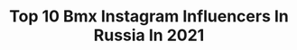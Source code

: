 ---
title: Top 10 Bmx Instagram Influencers In Russia In 2021
description: >-
  Find top bmx Instagram influencers in Russia in 2021. Most popular hashtags: #bmx #bmxlife #bmxrussia #bmxfamily.
platform: Instagram
hits: 84
text_top: Identify the most popular Instagram influencers on inBeat.
text_bottom: Our search engine aggregates 84 Instagram influencers like this in Russia for you to connect with.
profiles:
  - username: "tigripoops"
    fullname: >-
      🐯TIGER🐾
    bio: >-
      🌎RUSSIA,MOSCOW 🔥BMX RIDER 🎥VIDEO/CLIPS 🧨YOUTUBE КАНАЛ👇🏾
    location: "Russia"
    followers: 19620
    engagement: 3416
    commentsToLikes: 0.103031
    id: ck6ueen1tqgz80j712u8txgd5
    verified: false
    hashtags: "#bmx"
  - username: "alex_lagutkina"
    fullname: >-
      Sasha Lagutkina 🇷🇺
    bio: >-
      🇷🇺 St. Petersburg,Russia↔️Skopje,Mk 🇲🇰 💗BMX rider👑 💗SPBU Faculty of law🏛 💗Partnership: DM me🧸 💗@4130_shop @darebmx⚙️ 🐰Bad ideas make best memories🐾
    location: "Russia"
    followers: 12127
    engagement: 1291
    commentsToLikes: 0.021800
    id: ck5zwbwqm5urx0i14hntyfzat
    verified: false
    hashtags: "#saintpetersburg, #bmx, #bmxforlife, #instabmx"
  - username: "olya_bmx"
    fullname: >-
      Olga Farfutdinova 🇷🇺
    bio: >-
      🚲 BMX rider✈️🌏 ⚙️ @alienationbmx @khe_bikes🚴🏼‍♀️ 💌 Partnership - DM or mail💵
    location: "Russia"
    followers: 38925
    engagement: 934
    commentsToLikes: 0.010306
    id: ck5q3ksnal7uf0i11sj9oeyok
    verified: false
    hashtags: "#bmxrussia, #bmxfamily, #ridebmx, #bmxstreet"
  - username: "roman_khayrutdinov"
    fullname: >-
      ROMAN KHAYRUTDINOV⚡️BMX
    bio: >-
      Russian national team BMX athlete 🇷🇺 With bike around the world🌴 @gorillaenergy @Raenshop @skills_wear ❤️My girl @elizabethlizardbmx 🚴🏼 📽My channel
    location: "Russia"
    followers: 43114
    engagement: 629
    commentsToLikes: 0.009598
    id: ck5q6tqkays6d0i11xibzwaqs
    verified: false
    hashtags: "#bmxfreestyle, #bmxbike, #estonia, #bmxlove"
  - username: "kruglovak"
    fullname: >-
      Katya Kruglova
    bio: >-
      Professional BMX rider🇷🇺 Russian champion 2020 🏆🚲🥇🥈 street | park | flatland Sponsorship: @ymkashix @fourpegsbmx ride | travel | lifestyle 📩dm
    location: "Russia"
    followers: 5676
    engagement: 776
    commentsToLikes: 0.035543
    id: ck5zoiunqqnrv0i14v1l5w8ha
    verified: false
    hashtags: "#bmx, #bmxgirl, #bmxpark, #bmxlife"
  - username: "anaralliev"
    fullname: >-
      Anar Aliev
    bio: >-
      BMX RIDER🇷🇺 17 years old🍭 🌍@mankindbmx 👹@hellridebikeshop
    location: "Russia"
    followers: 11588
    engagement: 2229
    commentsToLikes: 0.037839
    id: ckap3eimy2qou0i78182vy7jj
    verified: false
    hashtags: "#hellridebikeshop, #mankindbmx, #bmx, #bmxlife"
  - username: "arseny_slyshkin"
    fullname: >-
      Сеня
    bio: >-
      🚲(BMX)🚲 💘My sponsor @xsastore 💘 👦🏼1️⃣5️⃣years old👦🏼 🇷🇺Shakhty,Russia🇷🇺 🏆Победитель Чемпионата России по BMX🏆
    location: "Russia"
    followers: 6638
    engagement: 2159
    commentsToLikes: 0.036544
    id: ck5hjks3igsuu0i11zdqeaxtf
    verified: false
    hashtags: ""
  - username: "pashazhuravlev_bmx"
    fullname: >-
      ✌️Pavel Zhuravlev✌️
    bio: >-
      🌆Chelyabinsk, Russia 🇷🇺 🚲 Riding BMX 🚴🏻 🎬 Editing videos 🎬 💥20 years old 🔥 🤘Folow me 🤘
    location: "Russia"
    followers: 4554
    engagement: 2230
    commentsToLikes: 0.062470
    id: ck8tcv2xr0snc0j78x5pzlbg7
    verified: false
    hashtags: "#crashchallenge, #bmx, #bmxrussia, #tusaenergydrink"
  - username: "holodnyakovartem"
    fullname: >-
      HOLODNYAKOV  ₳RTEM
    bio: >-
      BMX RIDER FROM RUSSIA🇷🇺 17 YEARS OLD ❄️Chelyabinsk / Krasnodar🌴 small bike, big plans💞
    location: "Russia"
    followers: 9907
    engagement: 1719
    commentsToLikes: 0.030751
    id: ckap3eiou2qq30i787th4gx3t
    verified: false
    hashtags: "#bmx, #bmxlife, #bmxrussia, #zainside"
  - username: "prtppv_kirill"
    fullname: >-
      Кирилл Протопопов ⛩
    bio: >-
      @enafbrand #bmx#bmxstyle#bmxlive
    location: "Russia"
    followers: 5808
    engagement: 1366
    commentsToLikes: 0.053086
    id: ck5cb86ipex980i11ww7r4irq
    verified: false
    hashtags: "#bmxstreet, #4pegs, #bmxrider, #bmxlifestyle"
---